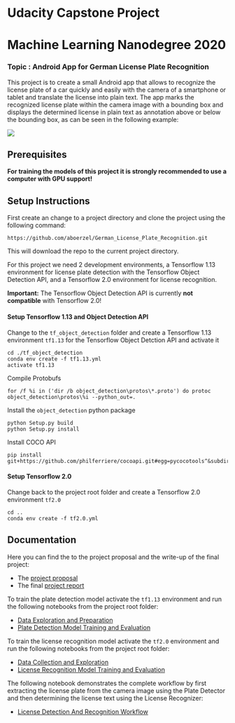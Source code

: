# Udacity Capstone Project
# Machine Learning Nanodegree 2020
 
### Topic : Android App for German License Plate Recognition

This project is to create a small Android app that allows to recognize the license plate of a car quickly and easily with the camera of a smartphone or tablet and translate the license into plain text. 
The app marks the recognized license plate within the camera image with a bounding box and displays the determined license in plain text as annotation above or below the bounding box, as can be seen in the following example:

![](documentation/demo_video.gif)

## Prerequisites
**For training the models of this project it is strongly recommended to use a computer with GPU support!**

## Setup Instructions
First create an change to a project directory and clone the project using the following command:
```
https://github.com/aboerzel/German_License_Plate_Recognition.git
```
This will download the repo to the current project directory.

For this project we need 2 development environments, a Tensorflow 1.13 environment for license plate detection with the Tensorflow Object Detection API, and a Tensorflow 2.0 environment for license recognition.

**Important:** The Tensorflow Object Detection API is currently **not compatible** with Tensorflow 2.0!

#### Setup Tensorflow 1.13 and Object Detection API
Change to the `tf_object_detection` folder and create a Tensorflow 1.13 environment `tf1.13` for the Tensorflow Object Detction API and activate it
```
cd ./tf_object_detection
conda env create -f tf1.13.yml
activate tf1.13
```
Compile Protobufs
```
for /f %i in ('dir /b object_detection\protos\*.proto') do protoc object_detection\protos\%i --python_out=.
```
Install the `object_detection` python package
```
python Setup.py build
python Setup.py install
```
Install COCO API
```
pip install git+https://github.com/philferriere/cocoapi.git#egg=pycocotools^&subdirectory=PythonAPI
```

#### Setup Tensorflow 2.0
Change back to the project root folder and create a Tensorflow 2.0 environment `tf2.0`
```
cd ..
conda env create -f tf2.0.yml
```
## Documentation

Here you can find the to the project proposal and the write-up of the final project:
- The [project proposal](proposal/proposal.pdf) 
- The final [project report](documentation/report.pdf)

To train the plate detection model activate the `tf1.13` environment and run the following notebooks from the project root folder: 
- [Data Exploration and Preparation](1_License_Plate_Detection_Data_Exploration_And_Preparation.ipynb)
- [Plate Detection Model Training and Evaluation](2_License_Plate_Detection_Model_Training_And_Evaluation.ipynb)

To train the license recognition model activate the `tf2.0` environment and run the following notebooks from the project root folder:
- [Data Collection and Exploration](3_License_Recognition_Data_Collection_And_Exploration.ipynb)
- [License Recognition Model Training and Evaluation](4_License_Recognition_Model_Training_And_Evaluation.ipynb)

The following notebook demonstrates the complete workflow by first extracting the license plate from the camera image using the Plate Detector and then determining the license text using the License Recognizer: 
- [License Detection And Recognition Workflow](5_License_Recogniproposialtion_Workflow.ipynb)

